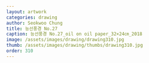 ```yaml
---
layout: artwork 
categories: drawing 
author: Seokwoo Chung 
title: 능선풍경 No.27 
caption: 능선풍경 No.27_oil on oil paper_32×24㎝_2018 
image: /assets/images/drawing/drawing310.jpg 
thumb: /assets/images/drawing/thumbs/drawing310.jpg 
order: 310 
---
```

